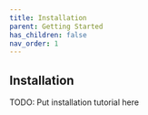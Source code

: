 ```yaml
---
title: Installation
parent: Getting Started
has_children: false
nav_order: 1
---
```


## Installation

TODO: Put installation tutorial here
